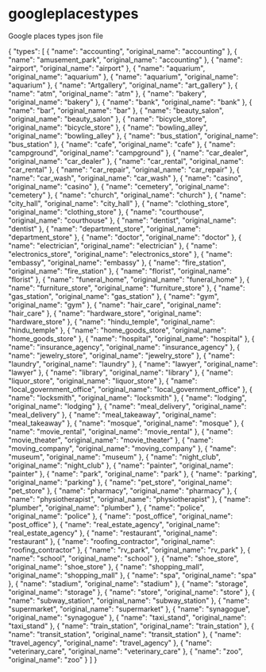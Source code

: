# googleplacestypes
Google places types json file


{
  "types": [
    {
      "name": "accounting",
      "original_name": "accounting"
    },
    {
      "name": "amusement_park",
      "original_name": "accounting"
    },
    {
      "name": "airport",
      "original_name": "airport"
    },
    {
      "name": "aquarium",
      "original_name": "aquarium"
    },
    {
      "name": "aquarium",
      "original_name": "aquarium"
    },
    {
      "name": "Artgallery",
      "original_name": "art_gallery"
    },
    {
      "name": "atm",
      "original_name": "atm"
    },
    {
      "name": "bakery",
      "original_name": "bakery"
    },
    {
      "name": "bank",
      "original_name": "bank"
    },
    {
      "name": "bar",
      "original_name": "bar"
    },
    {
      "name": "beauty_salon",
      "original_name": "beauty_salon"
    },
    {
      "name": "bicycle_store",
      "original_name": "bicycle_store"
    },
    {
      "name": "bowling_alley",
      "original_name": "bowling_alley"
    },
    {
      "name": "bus_station",
      "original_name": "bus_station"
    },
    {
      "name": "cafe",
      "original_name": "cafe"
    },
    {
      "name": "campground",
      "original_name": "campground"
    },
    {
      "name": "car_dealer",
      "original_name": "car_dealer"
    },
    {
      "name": "car_rental",
      "original_name": "car_rental"
    },
    {
      "name": "car_repair",
      "original_name": "car_repair"
    },
    {
      "name": "car_wash",
      "original_name": "car_wash"
    },
    {
      "name": "casino",
      "original_name": "casino"
    },
    {
      "name": "cemetery",
      "original_name": "cemetery"
    },
    {
      "name": "church",
      "original_name": "church"
    },
    {
      "name": "city_hall",
      "original_name": "city_hall"
    },
    {
      "name": "clothing_store",
      "original_name": "clothing_store"
    },
    {
      "name": "courthouse",
      "original_name": "courthouse"
    },
    {
      "name": "dentist",
      "original_name": "dentist"
    },
    {
      "name": "department_store",
      "original_name": "department_store"
    },
    {
      "name": "doctor",
      "original_name": "doctor"
    },
    {
      "name": "electrician",
      "original_name": "electrician"
    },
    {
      "name": "electronics_store",
      "original_name": "electronics_store"
    },
    {
      "name": "embassy",
      "original_name": "embassy"
    },
    {
      "name": "fire_station",
      "original_name": "fire_station"
    },
    {
      "name": "florist",
      "original_name": "florist"
    },
    {
      "name": "funeral_home",
      "original_name": "funeral_home"
    },
    {
      "name": "furniture_store",
      "original_name": "furniture_store"
    },
    {
      "name": "gas_station",
      "original_name": "gas_station"
    },
    {
      "name": "gym",
      "original_name": "gym"
    },
    {
      "name": "hair_care",
      "original_name": "hair_care"
    },
    {
      "name": "hardware_store",
      "original_name": "hardware_store"
    },
    {
      "name": "hindu_temple",
      "original_name": "hindu_temple"
    },
    {
      "name": "home_goods_store",
      "original_name": "home_goods_store"
    },
    {
      "name": "hospital",
      "original_name": "hospital"
    },
    {
      "name": "insurance_agency",
      "original_name": "insurance_agency"
    },
    {
      "name": "jewelry_store",
      "original_name": "jewelry_store"
    },
    {
      "name": "laundry",
      "original_name": "laundry"
    },
    {
      "name": "lawyer",
      "original_name": "lawyer"
    },
    {
      "name": "library",
      "original_name": "library"
    },
    {
      "name": "liquor_store",
      "original_name": "liquor_store"
    },
    {
      "name": "local_government_office",
      "original_name": "local_government_office"
    },
    {
      "name": "locksmith",
      "original_name": "locksmith"
    },
    {
      "name": "lodging",
      "original_name": "lodging"
    },
    {
      "name": "meal_delivery",
      "original_name": "meal_delivery"
    },
    {
      "name": "meal_takeaway",
      "original_name": "meal_takeaway"
    },
    {
      "name": "mosque",
      "original_name": "mosque"
    },
    {
      "name": "movie_rental",
      "original_name": "movie_rental"
    },
    {
      "name": "movie_theater",
      "original_name": "movie_theater"
    },
    {
      "name": "moving_company",
      "original_name": "moving_company"
    },
    {
      "name": "museum",
      "original_name": "museum"
    },
    {
      "name": "night_club",
      "original_name": "night_club"
    },
    {
      "name": "painter",
      "original_name": "painter"
    },
    {
      "name": "park",
      "original_name": "park"
    },
    {
      "name": "parking",
      "original_name": "parking"
    },
    {
      "name": "pet_store",
      "original_name": "pet_store"
    },
    {
      "name": "pharmacy",
      "original_name": "pharmacy"
    },
    {
      "name": "physiotherapist",
      "original_name": "physiotherapist"
    },
    {
      "name": "plumber",
      "original_name": "plumber"
    },
    {
      "name": "police",
      "original_name": "police"
    },
    {
      "name": "post_office",
      "original_name": "post_office"
    },
    {
      "name": "real_estate_agency",
      "original_name": "real_estate_agency"
    },
    {
      "name": "restaurant",
      "original_name": "restaurant"
    },
    {
      "name": "roofing_contractor",
      "original_name": "roofing_contractor"
    },
    {
      "name": "rv_park",
      "original_name": "rv_park"
    },
    {
      "name": "school",
      "original_name": "school"
    },
    {
      "name": "shoe_store",
      "original_name": "shoe_store"
    },
    {
      "name": "shopping_mall",
      "original_name": "shopping_mall"
    },
    {
      "name": "spa",
      "original_name": "spa"
    },
    {
      "name": "stadium",
      "original_name": "stadium"
    },
    {
      "name": "storage",
      "original_name": "storage"
    },
    {
      "name": "store",
      "original_name": "store"
    },
    {
      "name": "subway_station",
      "original_name": "subway_station"
    },
    {
      "name": "supermarket",
      "original_name": "supermarket"
    },
    {
      "name": "synagogue",
      "original_name": "synagogue"
    },
    {
      "name": "taxi_stand",
      "original_name": "taxi_stand"
    },
    {
      "name": "train_station",
      "original_name": "train_station"
    },
    {
      "name": "transit_station",
      "original_name": "transit_station"
    },
    {
      "name": "travel_agency",
      "original_name": "travel_agency"
    },
    {
      "name": "veterinary_care",
      "original_name": "veterinary_care"
    },
    {
      "name": "zoo",
      "original_name": "zoo"
    }
  ]
}








